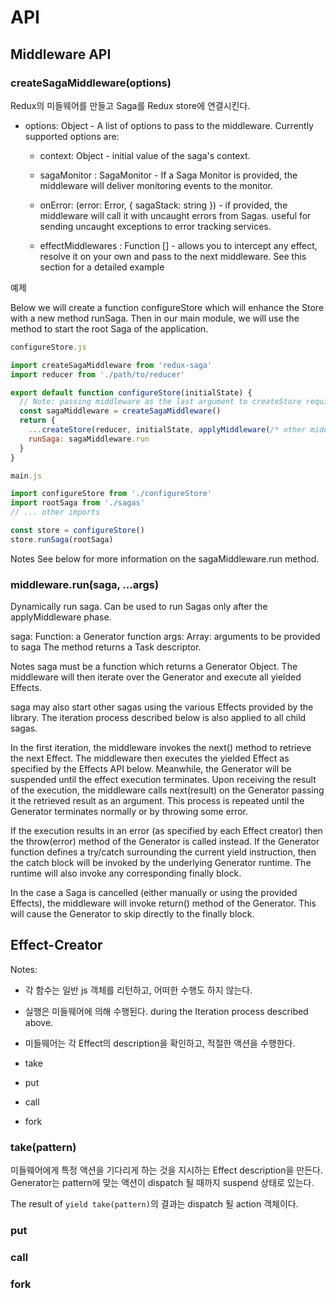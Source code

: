 # API 

## Middleware API

### createSagaMiddleware(options)

Redux의 미들웨어를 만들고 Saga를 Redux store에 연결시킨다. 

- options: Object - A list of options to pass to the middleware. Currently supported options are:
  - context: Object - initial value of the saga's context.

  - sagaMonitor : SagaMonitor - If a Saga Monitor is provided, the middleware will deliver monitoring events to the monitor.

  - onError: (error: Error, { sagaStack: string }) - if provided, the middleware will call it with uncaught errors from Sagas. useful for sending uncaught exceptions to error tracking services.

  - effectMiddlewares : Function [] - allows you to intercept any effect, resolve it on your own and pass to the next middleware. See this section for a detailed example

예제

Below we will create a function configureStore which will enhance the Store with a new method runSaga. Then in our main module, we will use the method to start the root Saga of the application.

```js
configureStore.js

import createSagaMiddleware from 'redux-saga'
import reducer from './path/to/reducer'

export default function configureStore(initialState) {
  // Note: passing middleware as the last argument to createStore requires redux@>=3.1.0
  const sagaMiddleware = createSagaMiddleware()
  return {
    ...createStore(reducer, initialState, applyMiddleware(/* other middleware, */sagaMiddleware)),
    runSaga: sagaMiddleware.run
  }
}
```

```js
main.js

import configureStore from './configureStore'
import rootSaga from './sagas'
// ... other imports

const store = configureStore()
store.runSaga(rootSaga)
```

Notes
See below for more information on the sagaMiddleware.run method.

### middleware.run(saga, ...args)
Dynamically run saga. Can be used to run Sagas only after the applyMiddleware phase.

saga: Function: a Generator function
args: Array<any>: arguments to be provided to saga
The method returns a Task descriptor.

Notes
saga must be a function which returns a Generator Object. The middleware will then iterate over the Generator and execute all yielded Effects.

saga may also start other sagas using the various Effects provided by the library. The iteration process described below is also applied to all child sagas.

In the first iteration, the middleware invokes the next() method to retrieve the next Effect. The middleware then executes the yielded Effect as specified by the Effects API below. Meanwhile, the Generator will be suspended until the effect execution terminates. Upon receiving the result of the execution, the middleware calls next(result) on the Generator passing it the retrieved result as an argument. This process is repeated until the Generator terminates normally or by throwing some error.

If the execution results in an error (as specified by each Effect creator) then the throw(error) method of the Generator is called instead. If the Generator function defines a try/catch surrounding the current yield instruction, then the catch block will be invoked by the underlying Generator runtime. The runtime will also invoke any corresponding finally block.

In the case a Saga is cancelled (either manually or using the provided Effects), the middleware will invoke return() method of the Generator. This will cause the Generator to skip directly to the finally block.

## Effect-Creator

Notes:

- 각 함수는 일반 js 객체를 리턴하고, 어떠한 수행도 하지 않는다. 
- 실행은 미들웨어에 의해 수행된다.  during the Iteration process described above.
- 미들웨어는 각 Effect의 description을 확인하고, 적절한 액션을 수행한다. 

- take
- put
- call 
- fork

### take(pattern)

미들웨어에게 특정 액션을 기다리게 하는 것을 지시하는 Effect description을 만든다.  
Generator는 pattern에 맞는 액션이 dispatch 될 때까지 suspend 상태로 있는다. 


The result of `yield take(pattern)`의 결과는 dispatch 될 action 객체이다. 

### put

### call


### fork